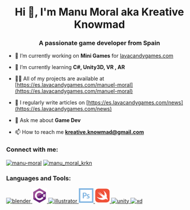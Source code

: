 <h1 align="center">Hi 👋, I'm Manu Moral aka Kreative Knowmad</h1>
<h3 align="center">A passionate game developer from Spain</h3>

- 🔭 I’m currently working on **Mini Games** for [lavacandygames.com](https://lavacandygames.com)

- 🌱 I’m currently learning **C#, Unity3D, VR , AR**

- 👨‍💻 All of my projects are available at [https://es.lavacandygames.com/manuel-moral](https://es.lavacandygames.com/manuel-moral)

- 📝 I regularly write articles on [https://es.lavacandygames.com/news](https://es.lavacandygames.com/news)

- 💬 Ask me about **Game Dev**

- 📫 How to reach me **kreative.knowmad@gmail.com**

<h3 align="left">Connect with me:</h3>
<p align="left">
<a href="https://linkedin.com/in/manu-moral" target="blank"><img align="center" src="https://raw.githubusercontent.com/rahuldkjain/github-profile-readme-generator/master/src/images/icons/Social/linked-in-alt.svg" alt="manu-moral" height="30" width="40" /></a>
<a href="https://instagram.com/manu_moral_krkn" target="blank"><img align="center" src="https://raw.githubusercontent.com/rahuldkjain/github-profile-readme-generator/master/src/images/icons/Social/instagram.svg" alt="manu_moral_krkn" height="30" width="40" /></a>
</p>

<h3 align="left">Languages and Tools:</h3>
<p align="left"> <a href="https://www.blender.org/" target="_blank" rel="noreferrer"> <img src="https://download.blender.org/branding/community/blender_community_badge_white.svg" alt="blender" width="40" height="40"/> </a> <a href="https://www.w3schools.com/cs/" target="_blank" rel="noreferrer"> <img src="https://raw.githubusercontent.com/devicons/devicon/master/icons/csharp/csharp-original.svg" alt="csharp" width="40" height="40"/> </a> <a href="https://www.adobe.com/in/products/illustrator.html" target="_blank" rel="noreferrer"> <img src="https://www.vectorlogo.zone/logos/adobe_illustrator/adobe_illustrator-icon.svg" alt="illustrator" width="40" height="40"/> </a> <a href="https://www.photoshop.com/en" target="_blank" rel="noreferrer"> <img src="https://raw.githubusercontent.com/devicons/devicon/master/icons/photoshop/photoshop-line.svg" alt="photoshop" width="40" height="40"/> </a> <a href="https://developer.apple.com/swift/" target="_blank" rel="noreferrer"> <img src="https://raw.githubusercontent.com/devicons/devicon/master/icons/swift/swift-original.svg" alt="swift" width="40" height="40"/> </a> <a href="https://unity.com/" target="_blank" rel="noreferrer"> <img src="https://www.vectorlogo.zone/logos/unity3d/unity3d-icon.svg" alt="unity" width="40" height="40"/> </a> <a href="https://www.adobe.com/products/xd.html" target="_blank" rel="noreferrer"> <img src="https://cdn.worldvectorlogo.com/logos/adobe-xd.svg" alt="xd" width="40" height="40"/> </a> </p>
